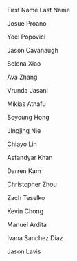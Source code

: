 First Name Last Name

Josue Proano

Yoel Popovici

Jason Cavanaugh

Selena Xiao

Ava Zhang

Vrunda Jasani

Mikias Atnafu

Soyoung Hong

Jingjing Nie

Chiayo Lin

Asfandyar Khan

Darren Kam

Christopher Zhou

Zach Teselko

Kevin Chong

Manuel Ardita

Ivana Sanchez Diaz

Jason Lavis